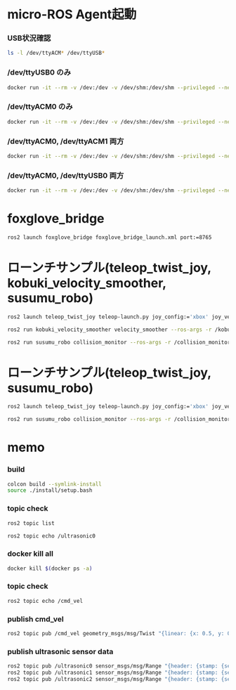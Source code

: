 # micro-ROS Agent起動
### USB状況確認
```bash
ls -l /dev/ttyACM* /dev/ttyUSB*
```

### /dev/ttyUSB0 のみ
```bash
docker run -it --rm -v /dev:/dev -v /dev/shm:/dev/shm --privileged --net=host microros/micro-ros-agent:$ROS_DISTRO serial --dev /dev/ttyUSB0 -v6
```
### /dev/ttyACM0 のみ
```bash
docker run -it --rm -v /dev:/dev -v /dev/shm:/dev/shm --privileged --net=host microros/micro-ros-agent:$ROS_DISTRO serial --dev /dev/ttyACM0 -v6
```

### /dev/ttyACM0, /dev/ttyACM1 両方
```bash
docker run -it --rm -v /dev:/dev -v /dev/shm:/dev/shm --privileged --net=host microros/micro-ros-agent:$ROS_DISTRO multiserial --devs "/dev/ttyACM0 /dev/ttyACM1" -v6
```

### /dev/ttyACM0, /dev/ttyUSB0 両方
```bash
docker run -it --rm -v /dev:/dev -v /dev/shm:/dev/shm --privileged --net=host microros/micro-ros-agent:$ROS_DISTRO multiserial --devs "/dev/ttyACM0 /dev/ttyUSB0" -v6
```


# foxglove_bridge
```bash
ros2 launch foxglove_bridge foxglove_bridge_launch.xml port:=8765
```

# ローンチサンプル(teleop_twist_joy, kobuki_velocity_smoother, susumu_robo)
```bash
ros2 launch teleop_twist_joy teleop-launch.py joy_config:='xbox' joy_vel:=/kobuki_velocity_smoother/input
```

```bash
ros2 run kobuki_velocity_smoother velocity_smoother --ros-args -r /kobuki_velocity_smoother/smoothed:=/collision_monitor/input_velocity
```

```bash
ros2 run susumu_robo collision_monitor --ros-args -r /collision_monitor/output_velocity:=/cmd_vel
```

# ローンチサンプル(teleop_twist_joy, susumu_robo)
```bash
ros2 launch teleop_twist_joy teleop-launch.py joy_config:='xbox' joy_vel:=/collision_monitor/input_velocity
```

```bash
ros2 run susumu_robo collision_monitor --ros-args -r /collision_monitor/output_velocity:=/cmd_vel
```

# memo
### build
```bash
colcon build --symlink-install
source ./install/setup.bash
```
### topic check
```bash
ros2 topic list
```

```bash
ros2 topic echo /ultrasonic0
```

### docker kill all
```bash	
docker kill $(docker ps -a)
```

### topic check
```bash
ros2 topic echo /cmd_vel
```

### publish cmd_vel
```bash
ros2 topic pub /cmd_vel geometry_msgs/msg/Twist "{linear: {x: 0.5, y: 0.0, z: 0.0}, angular: {x: 0.0, y: 0.0, z: 0.0}}" &
```

### publish ultrasonic sensor data
```bash
ros2 topic pub /ultrasonic0 sensor_msgs/msg/Range "{header: {stamp: {sec: 0, nanosec: 0}, frame_id: 'range_sensor'}, radiation_type: 0, field_of_view: 0.0, min_range: 0.0, max_range: 0.0, range: 0.2}" &
ros2 topic pub /ultrasonic1 sensor_msgs/msg/Range "{header: {stamp: {sec: 0, nanosec: 0}, frame_id: 'range_sensor'}, radiation_type: 0, field_of_view: 0.0, min_range: 0.0, max_range: 0.0, range: 0.2}" &
ros2 topic pub /ultrasonic2 sensor_msgs/msg/Range "{header: {stamp: {sec: 0, nanosec: 0}, frame_id: 'range_sensor'}, radiation_type: 0, field_of_view: 0.0, min_range: 0.0, max_range: 0.0, range: 0.2}" &
```

